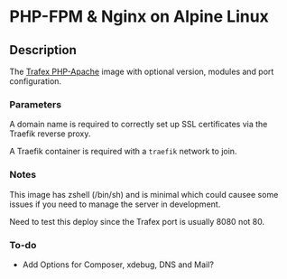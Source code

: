 # PHP-FPM & Nginx on Alpine Linux

## Description

The [Trafex PHP-Apache](https://github.com/TrafeX/docker-php-nginx/tree/master) image with optional version, modules and port configuration.

### Parameters

A domain name is required to correctly set up SSL certificates via the Traefik reverse proxy.

A Traefik container is required with a `traefik` network to join.

### Notes

This image has zshell (/bin/sh) and is minimal which could causee some issues if you need to manage the server in development.

Need to test this deploy since the Trafex port is usually 8080 not 80.

### To-do

- Add Options for Composer, xdebug, DNS and Mail?
